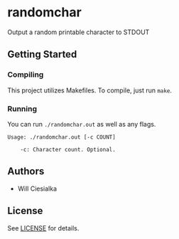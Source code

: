 # randomchar
Output a random printable character to STDOUT

## Getting Started

### Compiling

This project utilizes Makefiles. To compile, just run `make`.

### Running

You can run `./randomchar.out` as well as any flags.

```
Usage: ./randomchar.out [-c COUNT]

    -c: Character count. Optional.
```

## Authors

- Will Ciesialka

## License

See [LICENSE](LICENSE) for details.